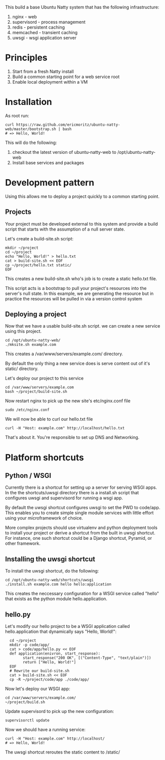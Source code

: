 This build a base Ubuntu Natty system that has the following infrastructure:

 1. nginx       - web
 2. supervisord - process management
 3. redis       - persistent caching
 4. memcached   - transient caching
 5. uwsgi       - wsgi application server

# Principles

1. Start from a fresh Natty install
2. Build a common starting point for a web service root
4. Enable local deployment within a VM

# Installation

As root run:

    curl https://raw.github.com/ericmoritz/ubuntu-natty-web/master/bootstrap.sh | bash
    # => Hello, World!

This will do the following:

 1. checkout the latest version of ubuntu-natty-web to /opt/ubuntu-natty-web
 2. Install base services and packages

# Development pattern

Using this allows me to deploy a project quickly to a common starting point.

## Projects

Your project must be developed external to this system and provide a
build script that starts with the assumption of a null server state.

Let's create a build-site.sh script:


    mkdir ~/project
    cd ~/project
    echo "Hello, World!" > hello.txt
    cat > build-site.sh << EOF
    cp ~/project/hello.txt static/
    EOF


This creates a new build-site.sh who's job is to create a static hello.txt 
file.

This script acts is a bootstrap to pull your project's resources into
the server's null state.  In this example, we are generating the
resource but in practice the resources will be pulled in via a version
control system

## Deploying a project

Now that we have a usable build-site.sh script. we can create a new
service using this project.

    cd /opt/ubuntu-natty-web/
    ./mksite.sh example.com
    
This creates a /var/www/servers/example.com/ directory.

By default the only thing a new service does is serve
content out of it's static/ directory.

Let's deploy our project to this service

    cd /var/www/servers/example.com
    bash ~/project/build-site.sh

Now restart nginx to pick up the new site's etc/nginx.conf file 

    sudo /etc/nginx.conf

We will now be able to curl our hello.txt file

    curl -H "Host: example.com" http://localhost/hello.txt

That's about it.  You're responsible to set up DNS and Networking.

# Platform shortcuts

## Python / WSGI

Currently there is a shortcut for setting up a server for serving WSGI
apps. In the the shortcuts/uwsgi directory there is a install.sh
script that configures uwsgi and supervisord for running a wsgi app.

By default the uwsgi shortcut configures uwsgi to set the PWD to code/app.
This enables you to create simple single module services with little
effort using your microframework of choice.

More complex projects should use virtualenv and python deployment tools to
install your project or derive a shortcut from the built in uwsgi
shortcut. For instance, one such shortcut could be a Django shortcut,
Pyramid, or other framework.

## Installing the uwsgi shortcut

To install the uwsgi shortcut, do the following:

    cd /opt/ubuntu-natty-web/shortcuts/uwsgi
    ./install.sh example.com hello hello:application

This creates the neccessary configuration for a WSGI service called "hello"
that exists as the python module hello.application.

## hello.py

Let's modify our hello project to be a WSGI application called hello.application
that dynamically says "Hello, World!":

      cd ~/project
      mkdir -p code/app/
      cat > code/app/hello.py << EOF
      def application(enivron, start_response):
            start_response("200 OK", [("Content-Type", "text/plain")])
            return ["Hello, World!"]
      EOF
      # Rewrite our build-site.sh      
      cat > build-site.sh << EOF
      cp -R ~/project/code/app ./code/app/

Now let's deploy our WSGI app:

    cd /var/www/servers/example.com/
    ~/project/build.sh

Update supervisord to pick up the new configuration:
    
    supervisorctl update

Now we should have a running service:

    curl -H "Host: example.com" http://localhost/
    # => Hello, World!

The uwsgi shortcut reroutes the static content to /static/
